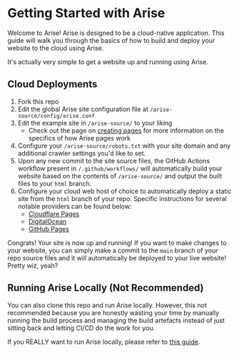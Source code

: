 # Getting Started with Arise

Welcome to Arise! Arise is designed to be a cloud-native application. This guide will walk you through the basics of how to build and deploy your website to the cloud using Arise.

It's actually very simple to get a website up and running using Arise.

## Cloud Deployments

1. Fork this repo
2. Edit the global Arise site configuration file at `/arise-source/config/arise.conf`
3. Edit the example site in `/arise-source/` to your liking
    - Check out the page on [creating pages](../creating-arise-pages/README.md) for more information on the specifics of how Arise pages work
4. Configure your `/arise-source/robots.txt` with your site domain and any additional crawler settings you'd like to set.
5. Upon any new commit to the site source files, the GitHub Actions workflow present in `/.github/workflows/` will automatically build your website based on the contents of `/arise-source/` and output the built files to your `html` branch.
6. Configure your cloud web host of choice to automatically deploy a static site from the `html` branch of your repo. Specific instructions for several notable providers can be found below:
    - [Cloudflare Pages](cloudflare/README.md)
    - [DigitalOcean](digitalocean/README.md)
    - [GitHub Pages](github-pages/README.md)

Congrats! Your site is now up and running! If you want to make changes to your website, you can simply make a commit to the `main` branch of your repo source files and it will automatically be deployed to your live website! Pretty wiz, yeah?

## Running Arise Locally (Not Recommended)

You can also clone this repo and run Arise locally. However, this not recommended because you are honestly wasting your time by manually running the build process and managing the build artefacts instead of just sitting back and letting CI/CD do the work for you.

If you REALLY want to run Arise locally, please refer to [this guide](../running-arise-locally/README.md).

